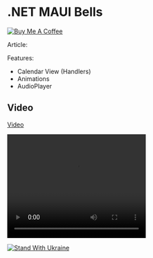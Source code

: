 # .NET MAUI Bells

[![Buy Me A Coffee](https://ik.imagekit.io/VladislavAntonyuk/vladislavantonyuk/misc/bmc-button.png)](https://www.buymeacoffee.com/vlad.antonyuk)

Article:

Features:

- Calendar View (Handlers)
- Animations
- AudioPlayer

## Video

[Video](https://ik.imagekit.io/VladislavAntonyuk/vladislavantonyuk/articles/34/jingle-bells.mp4)

<video width="320" height="240" controls>
  <source src="https://ik.imagekit.io/VladislavAntonyuk/vladislavantonyuk/articles/34/jingle-bells.mp4" type="video/mp4">
</video>

[![Stand With Ukraine](https://img.shields.io/badge/made_in-ukraine-ffd700.svg?labelColor=0057b7)](https://stand-with-ukraine.pp.ua)